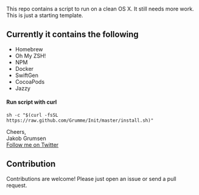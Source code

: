 This repo contains a script to run on a clean OS X.
It still needs more work. This is just a starting template.

## Currently it contains the following
* Homebrew
* Oh My ZSH!
* NPM
* Docker
* SwiftGen
* CocoaPods
* Jazzy

#### Run script with curl

```shell
sh -c "$(curl -fsSL https://raw.github.com/Grumme/Init/master/install.sh)"
```

Cheers,<br>
Jakob Grumsen
<br><a href="https://twitter.com/JGrumsen">Follow me on Twitter</a>

## Contribution

Contributions are welcome! Please just open an issue or send a pull request.

